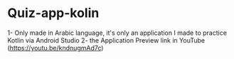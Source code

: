 # Quiz-app-kolin
1- Only made in Arabic language, it's only an application I made to practice Kotlin via Android Studio 
2- the Application Preview link in YouTube (https://youtu.be/kndnugmAd7c)
